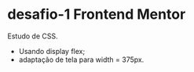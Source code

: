 # desafio-1 Frontend Mentor
Estudo de CSS.

- Usando display flex;
- adaptação de tela para width = 375px.
